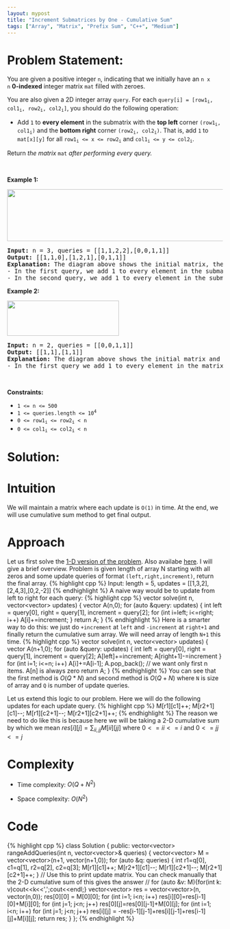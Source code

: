 ```yaml
---
layout: mypost
title: "Increment Submatrices by One - Cumulative Sum"
tags: ["Array", "Matrix", "Prefix Sum", "C++", "Medium"]
---
```

# Problem Statement:
<p>You are given a positive integer <code>n</code>, indicating that we initially have an <code>n x n</code>&nbsp;<strong>0-indexed</strong> integer matrix <code>mat</code> filled with zeroes.</p>

<p>You are also given a 2D integer array <code>query</code>. For each <code>query[i] = [row1<sub>i</sub>, col1<sub>i</sub>, row2<sub>i</sub>, col2<sub>i</sub>]</code>, you should do the following operation:</p>

<ul>
	<li>Add <code>1</code> to <strong>every element</strong> in the submatrix with the <strong>top left</strong> corner <code>(row1<sub>i</sub>, col1<sub>i</sub>)</code> and the <strong>bottom right</strong> corner <code>(row2<sub>i</sub>, col2<sub>i</sub>)</code>. That is, add <code>1</code> to <code>mat[x][y]</code> for all <code>row1<sub>i</sub> &lt;= x &lt;= row2<sub>i</sub></code> and <code>col1<sub>i</sub> &lt;= y &lt;= col2<sub>i</sub></code>.</li>
</ul>

<p>Return<em> the matrix</em> <code>mat</code><em> after performing every query.</em></p>

<p>&nbsp;</p>
<p><strong class="example">Example 1:</strong></p>
<img alt="" src="https://assets.leetcode.com/uploads/2022/11/24/p2example11.png" style="width: 531px; height: 121px;" />
<pre>
<strong>Input:</strong> n = 3, queries = [[1,1,2,2],[0,0,1,1]]
<strong>Output:</strong> [[1,1,0],[1,2,1],[0,1,1]]
<strong>Explanation:</strong> The diagram above shows the initial matrix, the matrix after the first query, and the matrix after the second query.
- In the first query, we add 1 to every element in the submatrix with the top left corner (1, 1) and bottom right corner (2, 2).
- In the second query, we add 1 to every element in the submatrix with the top left corner (0, 0) and bottom right corner (1, 1).
</pre>

<p><strong class="example">Example 2:</strong></p>
<img alt="" src="https://assets.leetcode.com/uploads/2022/11/24/p2example22.png" style="width: 261px; height: 82px;" />
<pre>
<strong>Input:</strong> n = 2, queries = [[0,0,1,1]]
<strong>Output:</strong> [[1,1],[1,1]]
<strong>Explanation:</strong> The diagram above shows the initial matrix and the matrix after the first query.
- In the first query we add 1 to every element in the matrix.
</pre>

<p>&nbsp;</p>
<p><strong>Constraints:</strong></p>

<ul>
	<li><code>1 &lt;= n &lt;= 500</code></li>
	<li><code>1 &lt;= queries.length &lt;= 10<sup>4</sup></code></li>
	<li><code>0 &lt;= row1<sub>i</sub> &lt;= row2<sub>i</sub> &lt; n</code></li>
	<li><code>0 &lt;= col1<sub>i</sub> &lt;= col2<sub>i</sub> &lt; n</code></li>
</ul>

# Solution:
# Intuition
We will maintain a matrix where each update is `O(1)` in time. At the end, we will use cumulative sum method to get final output.

# Approach
Let us first solve the [1-D version of the problem](https://leetcode.com/problems/range-addition/). Also availabe [here](https://leetcode.ca/all/370.html). I will give a brief overview.
Problem is given length of array N starting with all zeros and some update queries of format `(left,right,increment)`, return the final array.
 {% highlight cpp %} 
Input: length = 5, updates = [[1,3,2],[2,4,3],[0,2,-2]]
 {% endhighlight %}
A naive way would be to update from left to right for each query:
 {% highlight cpp %} 
vector<int> solve(int n, vector<vector<int>> updates)
{
    vector<int> A(n,0);
    for (auto &query: updates)
    {
        int left = query[0], right = query[1], increment = query[2];
        for (int i=left; i<=right; i++) A[i]+=increment;
    }
    return A;
}
 {% endhighlight %}
Here is a smarter way to do this: we just do `+increment` at `left` and `-increment` at `right+1` and finally return the cumulative sum array. We will need array of length `N+1` this time.
 {% highlight cpp %} 
vector<int> solve(int n, vector<vector<int>> updates)
{
    vector<int> A(n+1,0);
    for (auto &query: updates)
    {
        int left = query[0], right = query[1], increment = query[2];
        A[left]+=increment;
        A[right+1]-=increment
    }
    for (int i=1; i<=n; i++) A[i]+=A[i-1];
    A.pop_back(); // we want only first n items. A[n] is always zero
    return A;
}
 {% endhighlight %}
You can see that the first method is $O(Q*N)$ and second method is $O(Q+N)$ where `N` is size of array and `Q` is number of update queries.

Let us extend this logic to our problem.
Here we will do the following updates for each update query. 
 {% highlight cpp %} 
M[r1][c1]++;
M[r2+1][c1]--;
M[r1][c2+1]--;
M[r2+1][c2+1]++;
 {% endhighlight %}
The reason we need to do like this is because here we will be taking a 2-D cumulative sum by which we mean $res[i][j] = \sum_{ii,jj} M[ii][jj]$ where $0<=ii<=i$ and $0<=jj<=j$


# Complexity
- Time complexity: $O(Q + N^2)$
<!-- Add your time complexity here, e.g. $$O(n)$$ -->

- Space complexity: $O(N^2)$
<!-- Add your space complexity here, e.g. $$O(n)$$ -->

# Code
 {% highlight cpp %} 
class Solution {
public:
    vector<vector<int>> rangeAddQueries(int n, vector<vector<int>>& queries) 
    {
        vector<vector<int>> M = vector<vector<int>>(n+1, vector<int>(n+1,0));
        for (auto &q: queries)
        {
            int r1=q[0], c1=q[1], r2=q[2], c2=q[3];
            M[r1][c1]++;
            M[r2+1][c1]--;
            M[r1][c2+1]--;
            M[r2+1][c2+1]++;
        }
        // Use this to print update matrix. You can check manually that the 2-D cumulative sum of this gives the answer
        // for (auto &v: M){for(int k: v)cout<<k<<',';cout<<endl;} 
        vector<vector<int>> res = vector<vector<int>>(n, vector<int>(n,0));
        res[0][0] = M[0][0];
        for (int i=1; i<n; i++) res[i][0]=res[i-1][0]+M[i][0];
        for (int j=1; j<n; j++) res[0][j]=res[0][j-1]+M[0][j];
        for (int i=1; i<n; i++) for (int j=1; j<n; j++)
            res[i][j] = -res[i-1][j-1]+res[i][j-1]+res[i-1][j]+M[i][j];
        return res;
    }
};
 {% endhighlight %}